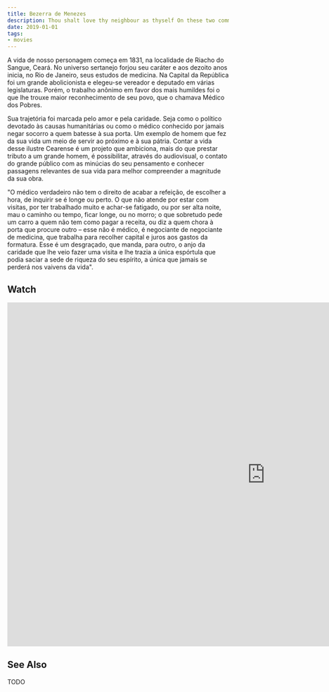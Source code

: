 ```yaml
---
title: Bezerra de Menezes
description: Thou shalt love thy neighbour as thyself On these two commandments hang all the Law the prophets Carlos Vereza, Lúcio Mauro
date: 2019-01-01
tags:
- movies
---
```


A vida de nosso personagem começa em 1831, na localidade de Riacho do Sangue, Ceará.
No universo sertanejo forjou seu caráter e aos dezoito anos inicia, no Rio de Janeiro, seus estudos de medicina. Na Capital da República foi um grande abolicionista e elegeu-se vereador e deputado em várias legislaturas. Porém, o trabalho anônimo em favor dos mais humildes foi o que lhe trouxe maior reconhecimento de seu povo, que o chamava Médico dos Pobres.

Sua trajetória foi marcada pelo amor e pela caridade. Seja como o político devotado às causas humanitárias ou como o médico conhecido por jamais negar socorro a quem batesse à sua porta. Um exemplo de homem que fez da sua vida um meio de servir ao próximo e à sua pátria.
Contar a vida desse ilustre Cearense é um projeto que ambiciona, mais do que prestar tributo a um grande homem, é possibilitar, através do audiovisual, o contato do grande público com as minúcias do seu pensamento e conhecer passagens relevantes de sua vida para melhor compreender a magnitude da sua obra.

"O médico verdadeiro não tem o direito de acabar a refeição, de escolher a hora, de inquirir se é longe ou perto. O que não atende por estar com visitas, por ter trabalhado muito e achar-se fatigado, ou por ser alta noite, mau o caminho ou tempo, ficar longe, ou no morro; o que sobretudo pede um carro a quem não tem como pagar a receita, ou diz a quem chora à porta que procure outro – esse não é médico, é negociante de negociante de medicina, que trabalha para recolher capital e juros aos gastos da formatura. Esse é um desgraçado, que manda, para outro, o anjo da caridade que lhe veio fazer uma visita e lhe trazia a única espórtula que podia saciar a sede de riqueza do seu espírito, a única que jamais se perderá nos vaivens da vida".

## Watch
<iframe width="1172" height="781" src="https://www.youtube.com/embed/MAK6pTBqdZM" frameborder="0" allow="accelerometer; autoplay; encrypted-media; gyroscope; picture-in-picture" allowfullscreen></iframe>


## See Also
TODO



